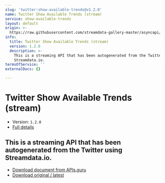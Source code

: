 ```yaml
---
slug: 'twitter:show-available-trends@v1.2.0'
name: Twitter Show Available Trends (stream)
service: show-available-trends
layout: default
origin: >-
  https://raw.githubusercontent.com/streamdata-gallery-master/asyncapi/master/_listings/twitter/twitter-show-available-trends-stream-async.md
info:
  title: Twitter Show Available Trends (stream)
  version: 1.2.0
  description: >-
    This is a streaming API that has been autogenerated from the Twitter using
    Streamdata.io.
termsOfService: ''
externalDocs: {}

---
```

# Twitter Show Available Trends (stream)

* Version: `1.2.0`
* [Full details](../html/twitter:show-available-trends@v1.2.0.html)




## This is a streaming API that has been autogenerated from the Twitter using Streamdata.io.



* [Download document from APIs.guru](https://raw.githubusercontent.com/APIs-guru/asyncapi-directory/master/docs/APIs/twitter%3Ashow-available-trends%40v1.2.0.yaml)
* [Download original / latest](https://raw.githubusercontent.com/streamdata-gallery-master/asyncapi/master/_listings/twitter/twitter-show-available-trends-stream-async.md)

<script type="application/ld+json">
{
  "@context": "http://schema.org/",
  "@type": "WebAPI",
  "description": "This is a streaming API that has been autogenerated from the Twitter using Streamdata.io.",
  "documentation": "",

  "name": "Twitter Show Available Trends (stream)"
}
</script>

